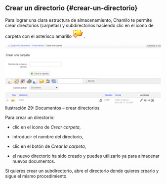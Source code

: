 ## Crear un directorio {#crear-un-directorio}

Para lograr una clara estructura de almacenamiento, Chamilo te permite crear directorios (carpetas) y subdirectorios haciendo clic en el icono de carpeta con el asterisco amarillo ![](../assets/graphics114.png) .

![](../assets/images32.png)Ilustración 29: Documentos – crear directorios

Para crear un directorio:

*   clic en el icono de _Crear carpeta_,

*   introducir el nombre del directorio,

*   clic en el botón de _Crear la carpeta_,

*   el nuevo directorio ha sido creado y puedes utilizarlo ya para almacenar nuevos documentos.

Si quieres crear un subdirectorio, abre el directorio donde quieres crearlo y sigue el mismo procedimiento.